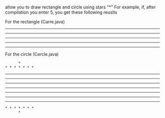 allow you to draw rectangle and circle using stars "*"
For example, if, after compilation you enter 5, you get these following reuslts

For the rectangle (Carre.java)

* * * * * 
* * * * * 
* * * * * 
* * * * * 
* * * * * 

For the circle (Cercle.java)

          *
    * * * * * * *
  * * * * * * * * *
  * * * * * * * * *
  * * * * * * * * *
* * * * * * * * * * *
  * * * * * * * * *
  * * * * * * * * *
  * * * * * * * * *
    * * * * * * *
          *

  
